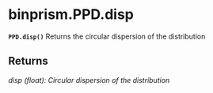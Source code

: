 # binprism.PPD.disp
**`PPD.disp()`**
Returns the circular dispersion of the distribution

## Returns
*disp (float): Circular dispersion of the distribution*
